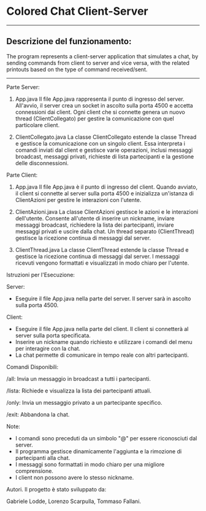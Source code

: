 # Colored Chat Client-Server
---
## Descrizione del funzionamento:

The program represents a client-server application that simulates a chat, by sending commands from client to server and vice versa, with the related printouts based on the type of command received/sent.


---
Parte Server:
1. App.java
Il file App.java rappresenta il punto di ingresso del server. All'avvio, il server crea un socket in ascolto sulla porta 4500 e accetta connessioni dai client. Ogni client che si connette genera un nuovo thread (ClientCollegato) per gestire la comunicazione con quel particolare client.

2. ClientCollegato.java
La classe ClientCollegato estende la classe Thread e gestisce la comunicazione con un singolo client. Essa interpreta i comandi inviati dal client e gestisce varie operazioni, inclusi messaggi broadcast, messaggi privati, richieste di lista partecipanti e la gestione delle disconnessioni.

Parte Client:
1. App.java
Il file App.java è il punto di ingresso del client. Quando avviato, il client si connette al server sulla porta 4500 e inizializza un'istanza di ClientAzioni per gestire le interazioni con l'utente.

2. ClientAzioni.java
La classe ClientAzioni gestisce le azioni e le interazioni dell'utente. Consente all'utente di inserire un nickname, inviare messaggi broadcast, richiedere la lista dei partecipanti, inviare messaggi privati e uscire dalla chat. Un thread separato (ClientThread) gestisce la ricezione continua di messaggi dal server.

3. ClientThread.java
La classe ClientThread estende la classe Thread e gestisce la ricezione continua di messaggi dal server. I messaggi ricevuti vengono formattati e visualizzati in modo chiaro per l'utente.

Istruzioni per l'Esecuzione:

Server: 

- Eseguire il file App.java nella parte del server. Il server sarà in ascolto sulla porta 4500.

Client: 

- Eseguire il file App.java nella parte del client. Il client si connetterà al server sulla porta specificata.
- Inserire un nickname quando richiesto e utilizzare i comandi del menu per interagire con la chat.
- La chat permette di comunicare in tempo reale con altri partecipanti.

Comandi Disponibili:

/all: Invia un messaggio in broadcast a tutti i partecipanti.

/lista: Richiede e visualizza la lista dei partecipanti attuali.

/only: Invia un messaggio privato a un partecipante specifico.

/exit: Abbandona la chat.

Note:
- I comandi sono preceduti da un simbolo "@" per essere riconosciuti dal server.
- Il programma gestisce dinamicamente l'aggiunta e la rimozione di partecipanti alla chat.
- I messaggi sono formattati in modo chiaro per una migliore comprensione.
- I client non possono avere lo stesso nickname.


Autori.
Il progetto è stato sviluppato da:

Gabriele Lodde, Lorenzo Scarpulla, Tommaso Fallani.
